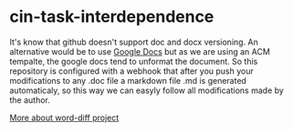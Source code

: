 # cin-task-interdependence

It's know that github doesn't support doc and docx versioning. An alternative would be to use [Google Docs](https://docs.google.com/) but as we are using an ACM tempalte, the google docs tend to unformat the document. So this repository is configured with a webhook that after you push your modifications to any .doc file a markdown file .md is generated automaticaly, so this way we can easyly follow all modifications made by the author.

[More about word-diff project](https://github.com/victorlaerte/word_diff)
